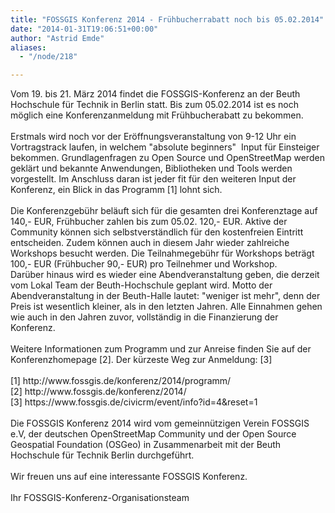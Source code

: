 ```yaml
---
title: "FOSSGIS Konferenz 2014 - Frühbucherrabatt noch bis 05.02.2014"
date: "2014-01-31T19:06:51+00:00"
author: "Astrid Emde"
aliases:
  - "/node/218"

---
```


<p>Vom 19. bis 21. März 2014 findet die FOSSGIS-Konferenz an der Beuth Hochschule für Technik in Berlin statt. Bis zum 05.02.2014 ist es noch möglich eine Konferenzanmeldung mit Frühbucherabatt zu bekommen.<br />
	<br />
	Erstmals wird noch vor der Eröffnungsveranstaltung von 9-12 Uhr ein Vortragstrack laufen, in welchem &quot;absolute beginners&quot;&nbsp; Input für Einsteiger bekommen. Grundlagenfragen zu Open Source und OpenStreetMap werden geklärt und bekannte Anwendungen, Bibliotheken und Tools werden vorgestellt. Im Anschluss daran ist jeder fit für den weiteren Input der Konferenz, ein Blick in das Programm [1] lohnt sich.<br />
	<br />
	Die Konferenzgebühr beläuft sich für die gesamten drei Konferenztage auf 140,- EUR, Frühbucher zahlen bis zum 05.02. 120,- EUR. Aktive der Community können sich selbstverständlich für den kostenfreien Eintritt entscheiden. Zudem können auch in diesem Jahr wieder zahlreiche Workshops besucht werden. Die Teilnahmegebühr für Workshops beträgt 100,- EUR (Frühbucher 90,- EUR) pro Teilnehmer und Workshop.<br />
	Darüber hinaus wird es wieder eine Abendveranstaltung geben, die derzeit vom Lokal Team der Beuth-Hochschule geplant wird. Motto der Abendveranstaltung in der Beuth-Halle lautet: &quot;weniger ist mehr&quot;, denn der Preis ist wesentlich kleiner, als in den letzten Jahren. Alle Einnahmen gehen wie auch in den Jahren zuvor, vollständig in die Finanzierung der Konferenz.<br />
	<br />
	Weitere Informationen zum Programm und zur Anreise finden Sie auf der Konferenzhomepage [2]. Der kürzeste Weg zur Anmeldung: [3]<br />
	<br />
	[1] http://www.fossgis.de/konferenz/2014/programm/<br />
	[2] http://www.fossgis.de/konferenz/2014/<br />
	[3] https://www.fossgis.de/civicrm/event/info?id=4&amp;reset=1<br />
	<br />
	Die FOSSGIS Konferenz 2014 wird vom gemeinnützigen Verein FOSSGIS e.V, der deutschen OpenStreetMap Community und der Open Source Geospatial Foundation (OSGeo) in Zusammenarbeit mit der Beuth Hochschule für Technik Berlin durchgeführt.<br />
	<br />
	Wir freuen uns auf eine interessante FOSSGIS Konferenz.<br />
	<br />
	Ihr FOSSGIS-Konferenz-Organisationsteam</p>
